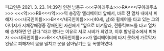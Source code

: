 피고인은 2021. 3. 23. 14:39경 인천 남동구 <<<구아래주소>>>RA<<</구아래주소>>> <<<역>>>RB<<</역>>>역 승강장 엘리베이터 앞에서, 바로 전 열차 내에서 피해자 <<<내국인이름>>>B<<</내국인이름>>>(40세, 남)와 휠체어를 타고 있는 그의 아버지가 지체장애경증 장애인인 자신에게 "옆으로 비켜달라, 전동킥보드를 타고 열차에 승차하면 안 된다."라고 했다는 이유로 서로 시비가 되었고, 이후 발생장소에서 피해자 <<<내국인이름>>>B<<</내국인이름>>>가 엘리베이터에 타지 못하게 가로막자 왼팔로 피해자의 몸을 밀치고 옷을 잡아당기는 등 폭행하였다.